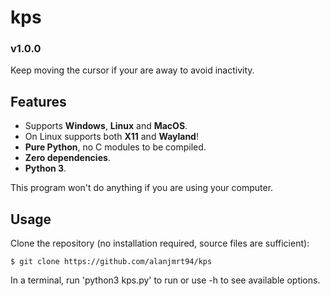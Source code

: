 # kps

### v1.0.0

Keep moving the cursor if your are away to avoid inactivity.

## Features

- Supports **Windows**, **Linux** and **MacOS**.
- On Linux supports both **X11** and **Wayland**!
- **Pure Python**, no C modules to be compiled.
- **Zero dependencies**.
- **Python 3**.

This program won't do anything if you are using your computer.

## Usage

Clone the repository (no installation required, source files are sufficient):

    $ git clone https://github.com/alanjmrt94/kps

In a terminal, run 'python3 kps.py' to run or use -h to see available options.
